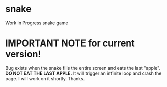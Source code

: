 # snake
Work in Progress snake game

# IMPORTANT NOTE for current version!
Bug exists when the snake fills the entire screen and eats the last "apple". 
**DO NOT EAT THE LAST APPLE.** It will trigger an infinite loop and crash the page. 
I will work on it shortly. 
Thanks.
